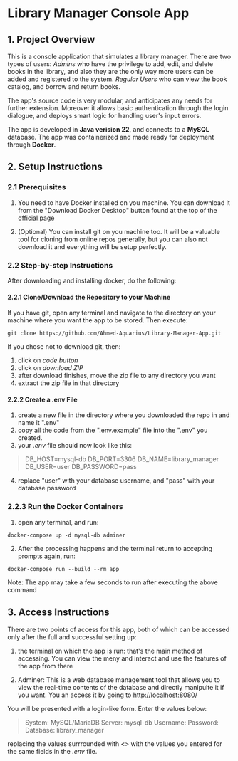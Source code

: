 # Library Manager Console App

## 1. Project Overview
This is a console application that simulates a library manager. There are two types of users:
*Admins* who have the privilege to add, edit, and delete books in the library, and also they are the only way more users can be added and registered to the system.
*Regular Users* who can view the book catalog, and borrow and return books.

The app's source code is very modular, and anticipates any needs for further extension. Moreover it allows basic authentication through the login dialogue, and deploys smart logic for handling user's input errors.

The app is developed in **Java verision 22**, and connects to a **MySQL** database. The app was containerized and made ready for deployment through **Docker**.



## 2. Setup Instructions

### 2.1 Prerequisites
1. You need to have Docker installed on you machine. You can download it from the "Download Docker Desktop" button found at the top of the [official page](https://www.docker.com/products/docker-desktop/)

2. (Optional) You can install git on you machine too. It will be a valuable tool for cloning from online repos generally, but you can also not download it and everything will be setup perfectly.  


### 2.2 Step-by-step Instructions
After downloading and installing docker, do the following:

#### 2.2.1 Clone/Download the Repository to your Machine
If you have git, open any terminal and navigate to the directory on your machine where you want the app to be stored. Then execute:

```
git clone https://github.com/Ahmed-Aquarius/Library-Manager-App.git
```

If you chose not to download git, then:
1. click on _code button_
2. click on _download ZIP_
3. after download finishes, move the zip file to any directory you want
4. extract the zip file in that directory

#### 2.2.2 Create a .env File 
1. create a new file in the directory where you downloaded the repo in and name it ".env"
2. copy all the code from the ".env.example" file into the ".env" you created.
3. your _.env_ file should now look like this:

> DB_HOST=mysql-db
> DB_PORT=3306
> DB_NAME=library_manager
> DB_USER=user
> DB_PASSWORD=pass

4. replace "user" with your database username, and "pass" with your database password

### 2.2.3 Run the Docker Containers
1. open any terminal, and run:

```
docker-compose up -d mysql-db adminer 
```

2. After the processing happens and the terminal return to accepting prompts again, run:

```
docker-compose run --build --rm app
```

Note: The app may take a few seconds to run after executing the above command

## 3. Access Instructions
There are two points of access for this app, both of which can be accessed only after the full and successful setting up:
1. the terminal on which the app is run: that's the main method of accessing. You can view the meny and interact and use the features of the app from there

2. Adminer: This is a web database management tool that allows you to view the real-time contents of the database and directly manipulte it if you want. You an access it by going to [http://localhost:8080/](http://localhost:8080/)

You will be presented with a login-like form. Enter the values below:

> System: MySQL/MariaDB
> Server: mysql-db
> Username: <your username>
> Password: <your password>
> Database: library_manager

replacing the values surrrounded with <> with the values you entered for the same fields in the _.env_ file.